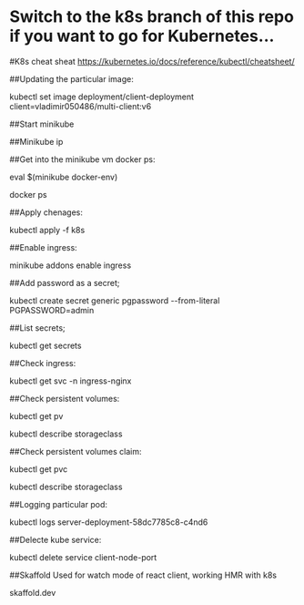 # Switch to the k8s branch of this repo if you want to go for Kubernetes...

#K8s cheat sheat
https://kubernetes.io/docs/reference/kubectl/cheatsheet/

##Updating the particular image:

kubectl set image deployment/client-deployment client=vladimir050486/multi-client:v6

##Start minikube

##Minikube ip

##Get into the minikube vm docker ps:

eval $(minikube docker-env)

docker ps 

##Apply chenages:

kubectl apply -f k8s

##Enable ingress:

minikube addons enable ingress

##Add password as a secret;

kubectl create secret generic pgpassword --from-literal PGPASSWORD=admin 

##List secrets;

kubectl get secrets

##Check ingress:

kubectl get svc -n ingress-nginx  

##Check persistent volumes:

kubectl get pv

kubectl describe storageclass  

##Check persistent volumes claim:

kubectl get pvc

kubectl describe storageclass  

##Logging particular pod:

kubectl logs server-deployment-58dc7785c8-c4nd6

##Delecte kube service:

kubectl delete service client-node-port  

##Skaffold
Used for watch mode of react client, working HMR with k8s

skaffold.dev